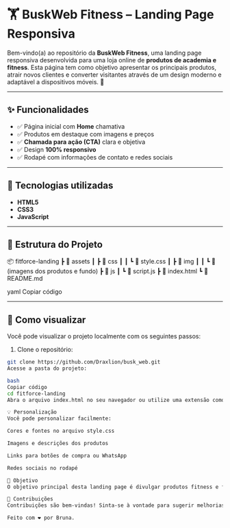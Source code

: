 # 🏋️ BuskWeb Fitness – Landing Page Responsiva

Bem-vindo(a) ao repositório da **BuskWeb Fitness**, uma landing page responsiva desenvolvida para uma loja online de **produtos de academia e fitness**. Esta página tem como objetivo apresentar os principais produtos, atrair novos clientes e converter visitantes através de um design moderno e adaptável a dispositivos móveis. 💪

---

## ✨ Funcionalidades

- ✅ Página inicial com **Home** chamativa
- ✅ Produtos em destaque com imagens e preços
- ✅ **Chamada para ação (CTA)** clara e objetiva
- ✅ Design **100% responsivo**
- ✅ Rodapé com informações de contato e redes sociais

---

## 🧱 Tecnologias utilizadas

- **HTML5**  
- **CSS3**  
- **JavaScript**

---

## 📁 Estrutura do Projeto

📦 fitforce-landing
┣ 📂 assets
┃ ┣ 📂 css
┃ ┃ ┗ 📄 style.css
┃ ┣ 📂 img
┃ ┃ ┗ 📄 (imagens dos produtos e fundo)
┣ 📂 js
┃ ┗ 📄 script.js 
┣ 📜 index.html
┗ 📜 README.md

yaml
Copiar código

---

## 🚀 Como visualizar

Você pode visualizar o projeto localmente com os seguintes passos:

1. Clone o repositório:
```bash
git clone https://github.com/Draxlion/busk_web.git
Acesse a pasta do projeto:

bash
Copiar código
cd fitforce-landing
Abra o arquivo index.html no seu navegador ou utilize uma extensão como Live Server (VSCode).

💡 Personalização
Você pode personalizar facilmente:

Cores e fontes no arquivo style.css

Imagens e descrições dos produtos

Links para botões de compra ou WhatsApp

Redes sociais no rodapé

📌 Objetivo
O objetivo principal desta landing page é divulgar produtos fitness e facilitar o contato entre cliente e loja, aumentando a conversão em vendas através de uma experiência de navegação agradável e clara.

🤝 Contribuições
Contribuições são bem-vindas! Sinta-se à vontade para sugerir melhorias, criar novos componentes ou adaptar a página para outros nichos. Basta abrir uma issue ou um pull request. 💬

Feito com ❤️ por Bruna.

